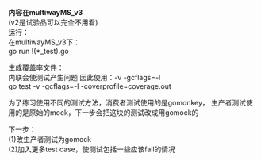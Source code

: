 **内容在multiwayMS_v3** <br>
(v2是试验品可以完全不用看)<br>
运行：<br>
在multiwayMS_v3下：<br>
go run !(*_test).go <br>

生成覆盖率文件：<br>
内联会使测试产生问题 因此使用：-v -gcflags=-l<br>
go test -v -gcflags=-l -coverprofile=coverage.out<br>

为了练习使用不同的测试方法，消费者测试使用的是gomonkey，
生产者测试使用的是原始的mock，下一步会把这块的测试改成用gomock的<br>

下一步：<br>
(1)改生产者测试为gomock<br>
(2)加入更多test case，使测试包括一些应该fail的情况<br>
